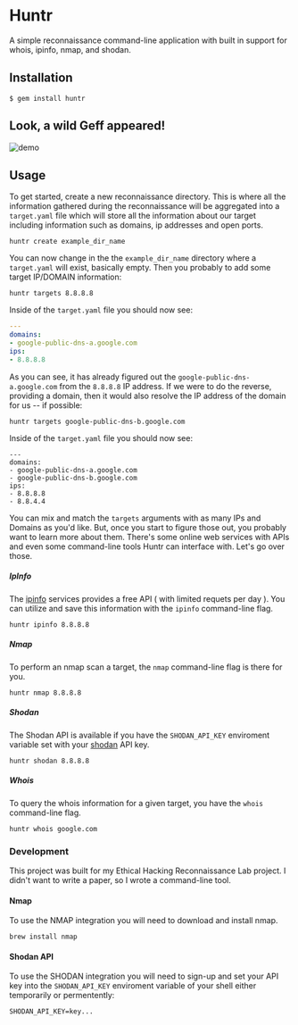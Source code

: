 # Huntr

A simple reconnaissance command-line application with built in support for whois, ipinfo, nmap, and shodan.

## Installation

    $ gem install huntr

## Look, a wild Geff appeared!

![demo](https://github.com/picatz/huntr/blob/master/demo.gif)

## Usage

To get started, create a new reconnaissance directory. This is where all the information gathered during the reconnaissance will be aggregated into a `target.yaml` file which will store all the information about our target including information such as domains, ip addresses and open ports.

```
huntr create example_dir_name
```

You can now change in the the `example_dir_name` directory where a `target.yaml` will exist, basically empty. Then you probably to add some target IP/DOMAIN information:

```
huntr targets 8.8.8.8
```

Inside of the `target.yaml` file you should now see:

```yaml
---
domains:
- google-public-dns-a.google.com
ips:
- 8.8.8.8
```

As you can see, it has already figured out the `google-public-dns-a.google.com` from the `8.8.8.8` IP address. If we were to do the reverse, providing a domain, then it would also resolve the IP address of the domain for us -- if possible:

```
huntr targets google-public-dns-b.google.com
```

Inside of the `target.yaml` file you should now see:

```
---
domains:
- google-public-dns-a.google.com
- google-public-dns-b.google.com
ips:
- 8.8.8.8
- 8.8.4.4
```

You can mix and match the `targets` arguments with as many IPs and Domains as you'd like. But, once you start to figure those out, you probably want to learn more about them. There's some online web services with APIs and even some command-line tools Huntr can interface with. Let's go over those.

##### IpInfo

The [ipinfo](https://ipinfo.io/) services provides a free API ( with limited requets per day ). You can utilize and save this information with the `ipinfo` command-line flag.

```
huntr ipinfo 8.8.8.8
``` 

##### Nmap

To perform an nmap scan a target, the `nmap` command-line flag is there for you.

```
huntr nmap 8.8.8.8
```

##### Shodan

The Shodan API is available if you have the `SHODAN_API_KEY` enviroment variable set with your [shodan](https://www.shodan.io/) API key. 

```
huntr shodan 8.8.8.8
```

##### Whois

To query the whois information for a given target, you have the `whois` command-line flag.

```
huntr whois google.com
```

### Development

This project was built for my Ethical Hacking Reconnaissance Lab project. I didn't want to write a paper, so I wrote a command-line tool.

#### Nmap

To use the NMAP integration you will need to download and install nmap.

```
brew install nmap
```

#### Shodan API

To use the SHODAN integration you will need to sign-up and set your API key into the `SHODAN_API_KEY` enviroment variable of your shell either temporarily or permentently:

```
SHODAN_API_KEY=key...
```
